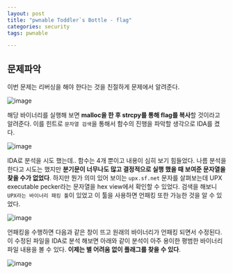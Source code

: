 ```yaml
---
layout: post
title: "pwnable Toddler`s Bottle - flag"
categories: security
tags: pwnable

---
```


## 문제파악

이번 문제는 리버싱을 해야 한다는 것을 친절하게 문제에서 알려준다.

![image](https://user-images.githubusercontent.com/32065940/76163303-489e4580-6188-11ea-942c-f5a146fca4eb.png)

해당 바이너리를 실행해 보면 **malloc을 한 후 strcpy를 통해 flag를 복사**할 것이라고 알려준다. 이를 힌트로 `문자열 검색`을 통해서 함수의 진행을 파악할 생각으로 IDA를 켰다.



![image](https://user-images.githubusercontent.com/32065940/76163374-d24e1300-6188-11ea-857a-3e19dad8d3a5.png)

IDA로 분석을 시도 했는데.. 함수는 4개 뿐이고 내용이 심히 보기 힘들었다. 나름 분석을 한다고 시도는 했지만 **분기문이 너무나도 많고 결정적으로 실행 했을 때 보여준 문자열을 찾을 수가 없었다**. 하지만   뭔가 의미 있어 보이는 `upx.sf.net` 문자를 살펴보는데 UPX executable pecker라는 문자열을 hex view에서 확인할 수 있었다. 검색을 해보니 `UPX라는 바이너리 패킹 툴`이 있었고 이 툴을 사용하면 언패킹 또한 가능한 것을 알 수 있었다.



![image](https://user-images.githubusercontent.com/32065940/76163431-5e603a80-6189-11ea-82fb-2409772abdd6.png)

언패킹을 수행하면 다음과 같은 창이 뜨고 원래의 바이너리가 언패킹 되면서 수정된다. 이 수정된 파일을 IDA로 분석 해보면 아래와 같이 분석이 아주 용이한 평범한 바이너리 파일 내용을 볼 수 있다.  **이제는 별 어려움 없이 플래그를 찾을 수 있다**.



![image](https://user-images.githubusercontent.com/32065940/76163457-94052380-6189-11ea-9ec9-a3830903a021.png)

